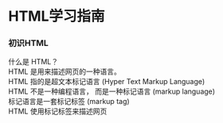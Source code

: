 # HTML学习指南  

### 初识HTML
什么是 HTML？  
HTML 是用来描述网页的一种语言。  
HTML 指的是超文本标记语言 (Hyper Text Markup Language)  
HTML 不是一种编程语言，  而是一种标记语言 (markup language)  
标记语言是一套标记标签 (markup tag)  
HTML 使用标记标签来描述网页  
